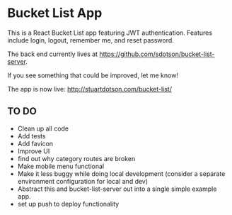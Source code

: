 # Bucket List App

This is a React Bucket List app featuring JWT authentication. Features include login, logout, remember me, and reset password.

The back end currently lives at https://github.com/sdotson/bucket-list-server.

If you see something that could be improved, let me know!

The app is now live: http://stuartdotson.com/bucket-list/

## TO DO
* Clean up all code
* Add tests
* Add favicon
* Improve UI
* find out why category routes are broken
* Make mobile menu functional
* Make it less buggy while doing local development (consider a separate environment configuration for local and dev)
* Abstract this and bucket-list-server out into a single simple example app.
* set up push to deploy functionality
